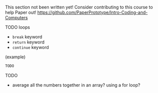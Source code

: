 This section not been written yet! Consider contributing to this course to help Paper out! https://github.com/PaperPrototype/Intro-Coding-and-Computers

TODO loops
- `break` keyword
- `return` keyword
- `continue` keyword

(example)
```c
TODO
```

TODO
- average all the numbers together in an array? using a for loop?





